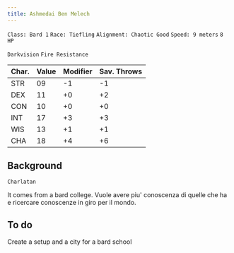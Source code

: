 ```yaml
---
title: Ashmedai Ben Melech
---
```


`Class: Bard 1` `Race: Tiefling` `Alignment: Chaotic Good` `Speed: 9 meters` `8 HP`

`Darkvision` `Fire Resistance`

| Char. | Value | Modifier | Sav. Throws |
| ----- | ----- | -------- | ----------- |
| STR   | 09    | -1       | -1          |
| DEX   | 11    | +0       | +2          |
| CON   | 10    | +0       | +0          |
| INT   | 17    | +3       | +3          |
| WIS   | 13    | +1       | +1          |
| CHA   | 18    | +4       | +6          |

## Background

`Charlatan`

It comes from a bard college. Vuole avere piu' conoscenza di quelle che ha e ricercare conoscenze in giro per il mondo.

## To do

Create a setup and a city for a bard school
